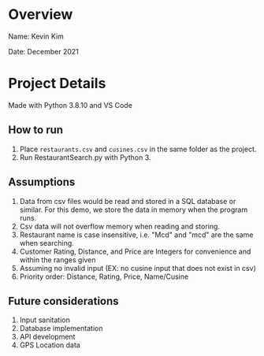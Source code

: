 # Overview

Name: Kevin Kim

Date: December 2021

# Project Details

Made with Python 3.8.10 and VS Code

## How to run

1. Place `restaurants.csv` and `cusines.csv` in the same folder as the project.
2. Run RestaurantSearch.py with Python 3.

## Assumptions

1. Data from csv files would be read and stored in a SQL database or similar.  For this demo, we store the data in memory when the program runs.
2. Csv data will not overflow memory when reading and storing.
3. Restaurant name is case insensitive, i.e. "Mcd" and "mcd" are the same when searching.
4. Customer Rating, Distance, and Price are Integers for convenience and within the ranges given
5. Assuming no invalid input (EX: no cusine input that does not exist in csv)
6. Priority order: Distance, Rating, Price, Name/Cusine

## Future considerations

1. Input sanitation
2. Database implementation
3. API development
4. GPS Location data